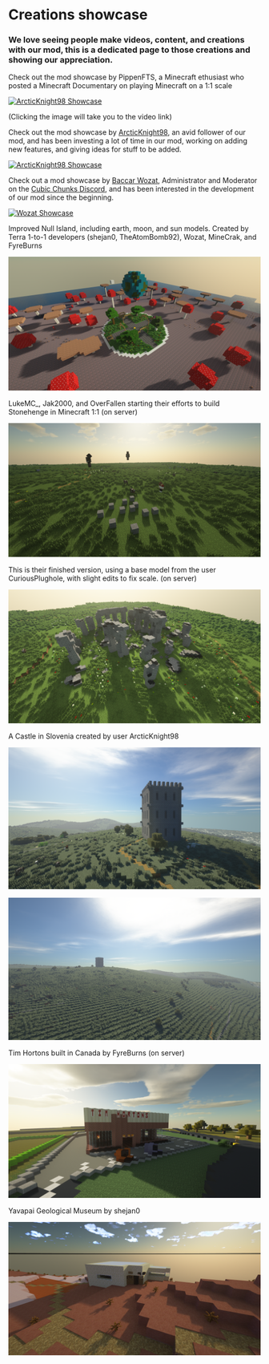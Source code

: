 # Creations showcase

### We love seeing people make videos, content, and creations with our mod, this is a dedicated page to those creations and showing our appreciation.

Check out the mod showcase by PippenFTS, a Minecraft ethusiast who posted a Minecraft Documentary on playing Minecraft on a 1:1 scale

[![ArcticKnight98 Showcase](https://img.youtube.com/vi/8_bW3ab8YAk/maxresdefault.jpg)](https://www.youtube.com/watch?v=8_bW3ab8YAk)

(Clicking the image will take you to the video link)

Check out the mod showcase by [ArcticKnight98](https://www.youtube.com/channel/UCwKMsRHWwYo5SJqpNbaBG1w), an avid follower of our mod, and has been investing a lot of time in our mod, working on adding new features, and giving ideas for stuff to be added.

[![ArcticKnight98 Showcase](https://img.youtube.com/vi/f6p7jjWffEw/maxresdefault.jpg)](https://www.youtube.com/watch?v=f6p7jjWffEw)



Check out a mod showcase by [Baccar Wozat](https://www.youtube.com/channel/UClbmNgZmGahCDKcs8_aMN0A), Administrator and Moderator on the [Cubic Chunks Discord](https://discord.gg/kMfWg9m), and has been interested in the development of our mod since the beginning.

[![Wozat Showcase](https://img.youtube.com/vi/XJG1XXOdJcc/maxresdefault.jpg)](https://www.youtube.com/watch?v=XJG1XXOdJcc)



Improved Null Island, including earth, moon, and sun models. Created by Terra 1-to-1 developers (shejan0, TheAtomBomb92), Wozat, MineCrak, and FyreBurns

![Null Island](Pictures/UpdatedNullIsland.png)



LukeMC_, Jak2000, and OverFallen starting their efforts to build Stonehenge in Minecraft 1:1 (on server)

![Stonehenge step 1](Pictures/Stonehenge1.png)

This is their finished version, using a base model from the user CuriousPlughole, with slight edits to fix scale. (on server)

![Stonehenge step 1](Pictures/Stonehenge2.png)

A Castle in Slovenia created by user ArcticKnight98

![Slovenian castle](Pictures/SloveniaCastle.png)

![Slovenian castle](Pictures/SloveniaCastle2.png)

Tim Hortons built in Canada by FyreBurns (on server)

![Tim Hortons](Pictures/TimHortonSmithers.png)

Yavapai Geological Museum by shejan0

![Yavapai Geological Museum](Pictures/YavapaiGeologicalMuseum.png)